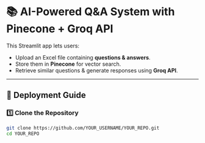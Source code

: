 # 📚 AI-Powered Q&A System with Pinecone + Groq API

This Streamlit app lets users:
- Upload an Excel file containing **questions & answers**.
- Store them in **Pinecone** for vector search.
- Retrieve similar questions & generate responses using **Groq API**.

---

## 🚀 Deployment Guide

### 1️⃣ **Clone the Repository**
```sh
git clone https://github.com/YOUR_USERNAME/YOUR_REPO.git
cd YOUR_REPO
